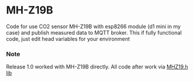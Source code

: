 # MH-Z19B

Code for use CO2 sensor MH-Z19B with esp8266 module (d1 mini in my case) and publish measured data to MQTT broker.
This if fully functional code, just edit head variables for your environment

### Note
Release 1.0 worked with MH-Z19B directly. All code after work via [MHZ19.h lib](https://github.com/WifWaf/MH-Z19)
